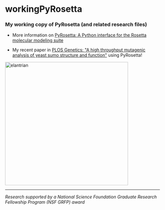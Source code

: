 # workingPyRosetta
### My working copy of PyRosetta (and related research files)

* More information on [PyRosetta: A Python interface for the Rosetta molecular modeling suite](http://www.pyrosetta.org/)

* My recent paper in [PLOS Genetics: "A high throughput mutagenic analysis of yeast sumo structure and function"](http://journals.plos.org/plosgenetics/article?id=10.1371/journal.pgen.1006612) using PyRosetta! 

<img src="https://github.com/elantrian/workingPyRosetta/blob/master/loopClose.png" alt="elantrian" width="400" align="middle">

----

<i>Research supported by a National Science Foundation Graduate Research Fellowship Program (NSF GRFP) award </i>

